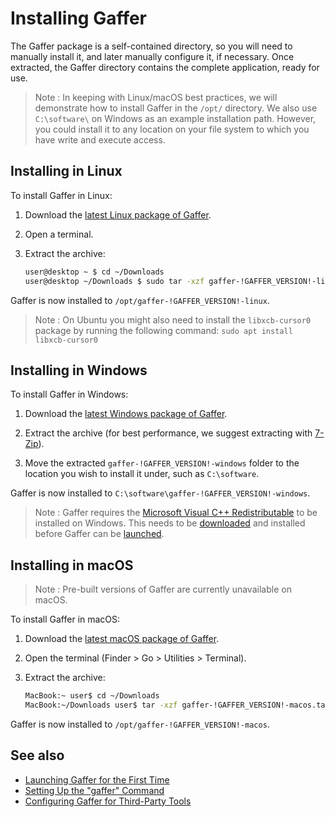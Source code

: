 <!-- !NO_SCROLLSPY -->

# Installing Gaffer #

The Gaffer package is a self-contained directory, so you will need to manually install it, and later manually configure it, if necessary. Once extracted, the Gaffer directory contains the complete application, ready for use.

> Note :
> In keeping with Linux/macOS best practices, we will demonstrate how to install Gaffer in the `/opt/` directory. We also use `C:\software\` on Windows as an example installation path. However, you could install it to any location on your file system to which you have write and execute access.


## Installing in Linux ##

To install Gaffer in Linux:

1. Download the [latest Linux package of Gaffer](https://github.com/GafferHQ/gaffer/releases/download/!GAFFER_VERSION!/gaffer-!GAFFER_VERSION!-linux.tar.gz).

2. Open a terminal.

3. Extract the archive:

    ```bash
    user@desktop ~ $ cd ~/Downloads
    user@desktop ~/Downloads $ sudo tar -xzf gaffer-!GAFFER_VERSION!-linux.tar.gz -C /opt/
    ```

Gaffer is now installed to `/opt/gaffer-!GAFFER_VERSION!-linux`.

> Note :
> On Ubuntu you might also need to install the `libxcb-cursor0` package by running the following command: `sudo apt install libxcb-cursor0`

## Installing in Windows ##

To install Gaffer in Windows:

1. Download the [latest Windows package of Gaffer](https://github.com/GafferHQ/gaffer/releases/download/!GAFFER_VERSION!/gaffer-!GAFFER_VERSION!-windows.zip).

2. Extract the archive (for best performance, we suggest extracting with [7-Zip](https://www.7-zip.org/)).

3. Move the extracted `gaffer-!GAFFER_VERSION!-windows` folder to the location you wish to install it under, such as `C:\software`.

Gaffer is now installed to `C:\software\gaffer-!GAFFER_VERSION!-windows`.

> Note :
> Gaffer requires the [Microsoft Visual C++ Redistributable](https://learn.microsoft.com/en-us/cpp/windows/latest-supported-vc-redist?view=msvc-170) to be installed on Windows. This needs to be [downloaded](https://aka.ms/vs/17/release/vc_redist.x64.exe) and installed before Gaffer can be [launched](../LaunchingGafferFirstTime/index.md).

## Installing in macOS ##

> Note :
> Pre-built versions of Gaffer are currently unavailable on macOS.

To install Gaffer in macOS:

1. Download the [latest macOS package of Gaffer](https://github.com/GafferHQ/gaffer/releases/download/!GAFFER_VERSION!/gaffer-!GAFFER_VERSION!-macos.tar.gz).

2. Open the terminal (Finder > Go > Utilities > Terminal).

3. Extract the archive:

    ```bash
    MacBook:~ user$ cd ~/Downloads
    MacBook:~/Downloads user$ tar -xzf gaffer-!GAFFER_VERSION!-macos.tar.gz -C /opt/
    ```

Gaffer is now installed to `/opt/gaffer-!GAFFER_VERSION!-macos`.


## See also ##

- [Launching Gaffer for the First Time](../LaunchingGafferFirstTime/index.md)
- [Setting Up the "gaffer" Command](../SettingUpGafferCommand/index.md)
- [Configuring Gaffer for Third-Party Tools](../ConfiguringGafferForThirdPartyTools/index.md)
